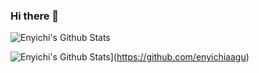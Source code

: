 ### Hi there 👋

![Enyichi's Github Stats](https://github-readme-stats.vercel.app/api?username=enyichiaagu&theme=react&show_icons=true)

![Enyichi's Github Stats](https://github-readme-stats.vercel.app/api/top-langs?username=enyichiaagu&show_icons=true&theme=react)](https://github.com/enyichiaagu)


<!--
**enyichiaagu/enyichiaagu** is a ✨ _special_ ✨ repository because its `README.md` (this file) appears on your GitHub profile.

Here are some ideas to get you started:

- 🔭 I’m currently working on ...
- 🌱 I’m currently learning ...
- 👯 I’m looking to collaborate on ...
- 🤔 I’m looking for help with ...
- 💬 Ask me about ...
- 📫 How to reach me: ...
- 😄 Pronouns: ...
- ⚡ Fun fact: ...
-->

